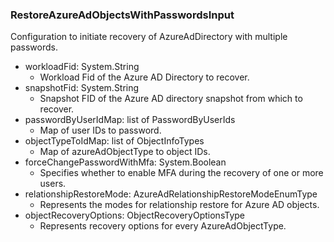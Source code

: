 ### RestoreAzureAdObjectsWithPasswordsInput
Configuration to initiate recovery of AzureAdDirectory with multiple passwords.

- workloadFid: System.String
  - Workload Fid of the Azure AD Directory to recover.
- snapshotFid: System.String
  - Snapshot FID of the Azure AD directory snapshot from which to recover.
- passwordByUserIdMap: list of PasswordByUserIds
  - Map of user IDs to password.
- objectTypeToIdMap: list of ObjectInfoTypes
  - Map of azureAdObjectType to object IDs.
- forceChangePasswordWithMfa: System.Boolean
  - Specifies whether to enable MFA during the recovery of one or more users.
- relationshipRestoreMode: AzureAdRelationshipRestoreModeEnumType
  - Represents the modes for relationship restore for Azure AD objects.
- objectRecoveryOptions: ObjectRecoveryOptionsType
  - Represents recovery options for every AzureAdObjectType.
